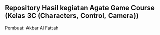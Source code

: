 ## Repository Hasil kegiatan Agate Game Course (Kelas 3C (Characters, Control, Camera))

Pembuat: Akbar Al Fattah
